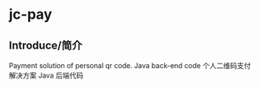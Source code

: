 # jc-pay
## Introduce/简介
Payment solution of personal qr code.
Java back-end code
个人二维码支付解决方案
Java 后端代码
